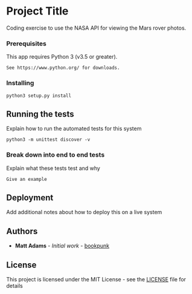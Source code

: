 # Project Title

Coding exercise to use the NASA API for viewing the Mars rover photos.

### Prerequisites

This app requires Python 3 (v3.5 or greater).

```
See https://www.python.org/ for downloads.
```

### Installing

```
python3 setup.py install
```

## Running the tests

Explain how to run the automated tests for this system

```
python3 -m unittest discover -v
```

### Break down into end to end tests

Explain what these tests test and why

```
Give an example
```

## Deployment

Add additional notes about how to deploy this on a live system

## Authors

* **Matt Adams** - *Initial work* - [bookpunk](https://github.com/bookpunk)

## License

This project is licensed under the MIT License - see the [LICENSE](LICENSE) file for details

